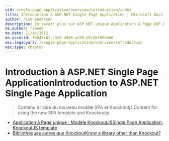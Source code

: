 ```yaml
---
uid: single-page-application/overview/introduction/index
title: Introduction à ASP.NET Single Page Application | Microsoft Docs
author: rick-anderson
description: En savoir plus sur ASP.NET unique Application à Page ASP.NET unique Page Application (SPA) vous permet de créer des applications qui incluent des interacti côté client significative...
ms.author: riande
ms.date: 11/14/2012
ms.assetid: f0643c61-c310-4906-a238-dfc86f09b940
msc.legacyurl: /single-page-application/overview/introduction
msc.type: chapter
---
```

<a name="introduction-to-aspnet-single-page-application"></a><span data-ttu-id="ecf94-103">Introduction à ASP.NET Single Page Application</span><span class="sxs-lookup"><span data-stu-id="ecf94-103">Introduction to ASP.NET Single Page Application</span></span>
====================
> <span data-ttu-id="ecf94-104">Contenu à l’aide du nouveau modèle SPA et Knockoutjs.</span><span class="sxs-lookup"><span data-stu-id="ecf94-104">Content for using the new SPA template and Knockoutjs.</span></span>


- [<span data-ttu-id="ecf94-105">Application à Page unique : Modèle KnockoutJS</span><span class="sxs-lookup"><span data-stu-id="ecf94-105">Single Page Application: KnockoutJS template</span></span>](knockoutjs-template.md)
- [<span data-ttu-id="ecf94-106">Bibliothèques autres que Knockout</span><span class="sxs-lookup"><span data-stu-id="ecf94-106">Know a library other than Knockout?</span></span>](other-libraries.md)
